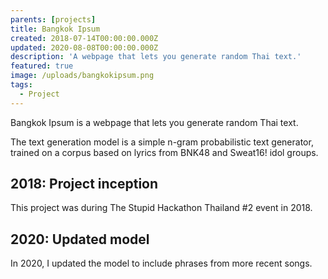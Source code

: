 ```yaml
---
parents: [projects]
title: Bangkok Ipsum
created: 2018-07-14T00:00:00.000Z
updated: 2020-08-08T00:00:00.000Z
description: 'A webpage that lets you generate random Thai text.'
featured: true
image: /uploads/bangkokipsum.png
tags:
  - Project
---
```


Bangkok Ipsum is a webpage that lets you generate random Thai text.

The text generation model is a simple n-gram probabilistic text generator, trained on a corpus based on lyrics from BNK48 and Sweat16! idol groups.

<template>
  <call-to-action href="https://bangkokipsum.app">
    Try it
  </call-to-action>
</template>

## 2018: Project inception

This project was during The Stupid Hackathon Thailand #2 event in 2018.

<template>
  <EmbedContainer :ratio="960 / 569">
    <iframe src="https://docs.google.com/presentation/d/e/2PACX-1vSx3ypVlNxcSyikQAW4-FslEqaXCPnBTk78MevDiuQAyUjFS3gp2Gz_8b7AfagPoMhtnC9jYUhoAjQ2/embed?start=false&loop=false&delayms=10000" frameborder="0" width="960" height="569" allowfullscreen="true" mozallowfullscreen="true" webkitallowfullscreen="true"></iframe>
  </EmbedContainer>
</template>

## 2020: Updated model

In 2020, I updated the model to include phrases from more recent songs.

<template>
  <FacebookEmbed>
    <div class="fb-post" data-colorscheme="dark" data-href="https://web.facebook.com/dtinth/posts/10215154955661429" data-show-text="true" data-width=""><blockquote cite="https://www.facebook.com/dtinth/posts/10215154955661429" class="fb-xfbml-parse-ignore"><p>เมื่อสองปีที่แล้วเคยทำเว็บ https://bangkokipsum.app/ เป็นเว็บไว้สร้างข้อความภาษาไทยมั่วๆ...</p>Posted by <a href="#" role="button">Thai Pangsakulyanont</a> on&nbsp;<a href="https://www.facebook.com/dtinth/posts/10215154955661429">Friday, August 7, 2020</a></blockquote></div>
  </FacebookEmbed>
</template>

